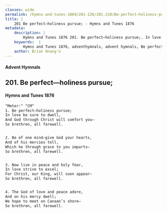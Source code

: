 ```yaml
---
classes: wide
permalink: /hymns-and-tunes-1869/201-226/201-210/Be-perfect—holiness-pursue;/
title: |
    201 Be perfect—holiness pursue; - Hymns and Tunes 1876
metadata:
    description: |
        Hymns and Tunes 1876 201. Be perfect—holiness pursue;. In love be sure to dwell, And God through Christ will comfort you— So brethren, all farewell. 
    keywords:  |
        Hymns and Tunes 1876, adventhymnals, advent hymnals, Be perfect—holiness pursue;, In love be sure to dwell,, 
    author: Brian Onang'o
---
```


#### Advent Hymnals
## 201. Be perfect—holiness pursue;
####  Hymns and Tunes 1876

```txt
^Meter:^ ^CM^
1. Be perfect—holiness pursue;
In love be sure to dwell,
And God through Christ will comfort you—
So brethren, all farewell.


2. Be of one mind—give God your hearts,
And of his mercies tell,
Which he through grace to you imparts—
So brethren, all farewell.


3. Now live in peace and holy fear,
In love strive to excel;
For Christ, our King, will soon appear—
So brethren, all farewell.


4. The God of love and peace adore,
And on his mercy dwell;
We hope to meet on Canaan’s shore—
So brethren, all farewell.
```